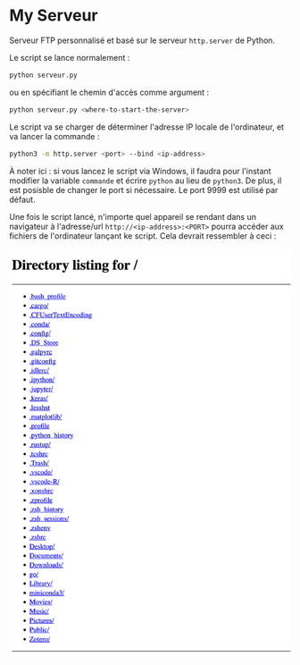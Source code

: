 # My Serveur

Serveur FTP personnalisé et basé sur le serveur `http.server` de Python.

Le script se lance normalement :

```bash
python serveur.py
```

ou en spécifiant le chemin d'accès comme argument :

```bash
python serveur.py <where-to-start-the-server>
```

Le script va se charger de déterminer l'adresse IP locale de l'ordinateur, et va lancer la commande :

```bash
python3 -m http.server <port> --bind <ip-address>
```

À noter ici : si vous lancez le script via Windows, il faudra pour l'instant modifier la variable `commande` et écrire `python` au lieu de `python3`. De plus, il est posisble de changer le port si nécessaire. Le port 9999 est utilisé par défaut.

Une fois le script lancé, n'importe quel appareil se rendant dans un navigateur à l'adresse/url `http://<ip-address>:<PORT>` pourra accéder aux fichiers de l'ordinateur lançant ke script. Cela devrait ressembler à ceci :

![Accès au dossier 'Home' via le serveur](exemple.png)
